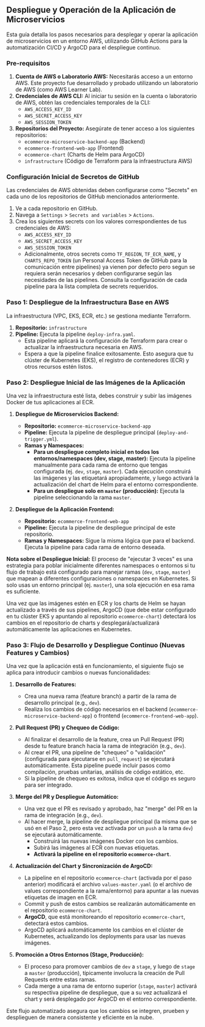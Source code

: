 ## Despliegue y Operación de la Aplicación de Microservicios

Esta guía detalla los pasos necesarios para desplegar y operar la aplicación de microservicios en un entorno AWS, utilizando GitHub Actions para la automatización CI/CD y ArgoCD para el despliegue continuo.

### Pre-requisitos

1.  **Cuenta de AWS o Laboratorio AWS:** Necesitarás acceso a un entorno AWS. Este proyecto fue desarrollado y probado utilizando un laboratorio de AWS (como AWS Learner Lab).
2.  **Credenciales de AWS CLI:** Al iniciar tu sesión en la cuenta o laboratorio de AWS, obtén las credenciales temporales de la CLI:
    *   `AWS_ACCESS_KEY_ID`
    *   `AWS_SECRET_ACCESS_KEY`
    *   `AWS_SESSION_TOKEN`
3.  **Repositorios del Proyecto:** Asegúrate de tener acceso a los siguientes repositorios:
    *   `ecommerce-microservice-backend-app` (Backend)
    *   `ecommerce-frontend-web-app` (Frontend)
    *   `ecommerce-chart` (Charts de Helm para ArgoCD)
    *   `infrastructure` (Código de Terraform para la infraestructura AWS)

### Configuración Inicial de Secretos de GitHub

Las credenciales de AWS obtenidas deben configurarse como "Secrets" en cada uno de los repositorios de GitHub mencionados anteriormente.

1.  Ve a cada repositorio en GitHub.
2.  Navega a `Settings` > `Secrets and variables` > `Actions`.
3.  Crea los siguientes secrets con los valores correspondientes de tus credenciales de AWS:
    *   `AWS_ACCESS_KEY_ID`
    *   `AWS_SECRET_ACCESS_KEY`
    *   `AWS_SESSION_TOKEN`
    *   Adicionalmente, otros secrets como `TF_REGION`, `TF_ECR_NAME`, y `CHARTS_REPO_TOKEN` (un Personal Access Token de GitHub para la comunicación entre pipelines) ya vienen por defecto pero segun se requiera serán necesarios y deben configurarse según las necesidades de las pipelines. Consulta la configuración de cada pipeline para la lista completa de secrets requeridos.

### Paso 1: Despliegue de la Infraestructura Base en AWS

La infraestructura (VPC, EKS, ECR, etc.) se gestiona mediante Terraform.

1.  **Repositorio:** `infrastructure`
2.  **Pipeline:** Ejecuta la pipeline `deploy-infra.yaml`.
    *   Esta pipeline aplicará la configuración de Terraform para crear o actualizar la infraestructura necesaria en AWS.
    *   Espera a que la pipeline finalice exitosamente. Esto asegura que tu clúster de Kubernetes (EKS), el registro de contenedores (ECR) y otros recursos estén listos.

### Paso 2: Despliegue Inicial de las Imágenes de la Aplicación

Una vez la infraestructura esté lista, debes construir y subir las imágenes Docker de tus aplicaciones al ECR.

1.  **Despliegue de Microservicios Backend:**
    *   **Repositorio:** `ecommerce-microservice-backend-app`
    *   **Pipeline:** Ejecuta la pipeline de despliegue principal (`deploy-and-trigger.yml`).
    *   **Ramas y Namespaces:**
        *   **Para un despliegue completo inicial en todos los entornos/namespaces (dev, stage, master):** Ejecuta la pipeline manualmente para cada rama de entorno que tengas configurada (ej. `dev`, `stage`, `master`). Cada ejecución construirá las imágenes y las etiquetará apropiadamente, y luego activará la actualización del chart de Helm para el entorno correspondiente.
        *   **Para un despliegue solo en `master` (producción):** Ejecuta la pipeline seleccionando la rama `master`.

2.  **Despliegue de la Aplicación Frontend:**
    *   **Repositorio:** `ecommerce-frontend-web-app`
    *   **Pipeline:** Ejecuta la pipeline de despliegue principal de este repositorio.
    *   **Ramas y Namespaces:** Sigue la misma lógica que para el backend. Ejecuta la pipeline para cada rama de entorno deseada.

**Nota sobre el Despliegue Inicial:** El proceso de "ejecutar 3 veces" es una estrategia para poblar inicialmente diferentes namespaces o entornos si tu flujo de trabajo está configurado para manejar ramas (`dev`, `stage`, `master`) que mapean a diferentes configuraciones o namespaces en Kubernetes. Si solo usas un entorno principal (ej. `master`), una sola ejecución en esa rama es suficiente.

Una vez que las imágenes estén en ECR y los charts de Helm se hayan actualizado a través de sus pipelines, ArgoCD (que debe estar configurado en tu clúster EKS y apuntando al repositorio `ecommerce-chart`) detectará los cambios en el repositorio de charts y desplegará/actualizará automáticamente las aplicaciones en Kubernetes.

### Paso 3: Flujo de Desarrollo y Despliegue Continuo (Nuevas Features y Cambios)

Una vez que la aplicación está en funcionamiento, el siguiente flujo se aplica para introducir cambios o nuevas funcionalidades:

1.  **Desarrollo de Features:**
    *   Crea una nueva rama (feature branch) a partir de la rama de desarrollo principal (e.g., `dev`).
    *   Realiza los cambios de código necesarios en el backend (`ecommerce-microservice-backend-app`) o frontend (`ecommerce-frontend-web-app`).

2.  **Pull Request (PR) y Chequeo de Código:**
    *   Al finalizar el desarrollo de la feature, crea un Pull Request (PR) desde tu feature branch hacia la rama de integración (e.g., `dev`).
    *   Al crear el PR, una pipeline de "chequeo" o "validación" (configurada para ejecutarse en `pull_request`) se ejecutará automáticamente. Esta pipeline puede incluir pasos como compilación, pruebas unitarias, análisis de código estático, etc.
    *   Si la pipeline de chequeo es exitosa, indica que el código es seguro para ser integrado.

3.  **Merge del PR y Despliegue Automático:**
    *   Una vez que el PR es revisado y aprobado, haz "merge" del PR en la rama de integración (e.g., `dev`).
    *   Al hacer merge, la pipeline de despliegue principal (la misma que se usó en el Paso 2, pero esta vez activada por un `push` a la rama `dev`) se ejecutará automáticamente.
        *   Construirá las nuevas imágenes Docker con los cambios.
        *   Subirá las imágenes al ECR con nuevas etiquetas.
        *   **Activará la pipeline en el repositorio `ecommerce-chart`**.

4.  **Actualización del Chart y Sincronización de ArgoCD:**
    *   La pipeline en el repositorio `ecommerce-chart` (activada por el paso anterior) modificará el archivo `values-master.yaml` (o el archivo de values correspondiente a la rama/entorno) para apuntar a las nuevas etiquetas de imagen en ECR.
    *   Commit y push de estos cambios se realizarán automáticamente en el repositorio `ecommerce-chart`.
    *   **ArgoCD**, que está monitoreando el repositorio `ecommerce-chart`, detectará estos cambios.
    *   ArgoCD aplicará automáticamente los cambios en el clúster de Kubernetes, actualizando los deployments para usar las nuevas imágenes.

5.  **Promoción a Otros Entornos (Stage, Producción):**
    *   El proceso para promover cambios de `dev` a `stage`, y luego de `stage` a `master` (producción), típicamente involucra la creación de Pull Requests entre estas ramas.
    *   Cada merge a una rama de entorno superior (`stage`, `master`) activará su respectiva pipeline de despliegue, que a su vez actualizará el chart y será desplegado por ArgoCD en el entorno correspondiente.

Este flujo automatizado asegura que los cambios se integren, prueben y desplieguen de manera consistente y eficiente en la nube.
